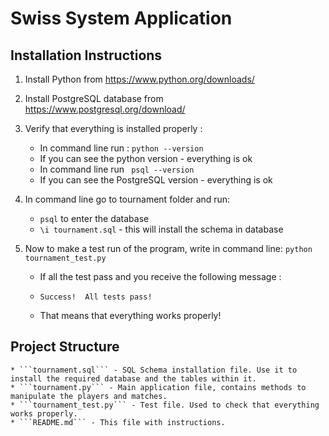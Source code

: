 # Swiss System Application

## Installation Instructions
1. Install Python from https://www.python.org/downloads/

2. Install PostgreSQL database from https://www.postgresql.org/download/

3. Verify that everything is installed properly :
    * In command line run :
        ``` python --version ```
    * If you can see the python version - everything is ok
    * In command line run
          ``` psql --version```
    * If you can see the PostgreSQL version - everything is ok

4. In command line go to tournament folder and run:
    * ```psql``` to enter the database
    * ```\i tournament.sql``` - this will install the schema in database
    
    
5. Now to make a test run of the program, write in command line:
    ``` python tournament_test.py ```
    * If all the test pass and you receive the following message :
    * ``` Success!  All tests pass! ```

    * That means that everything works properly!



          
## Project Structure
    * ```tournament.sql``` - SQL Schema installation file. Use it to install the required database and the tables within it.
    * ```tournament.py``` - Main application file, contains methods to manipulate the players and matches.
    * ```tournament_test.py``` - Test file. Used to check that everything works properly.
    * ```README.md``` - This file with instructions.
